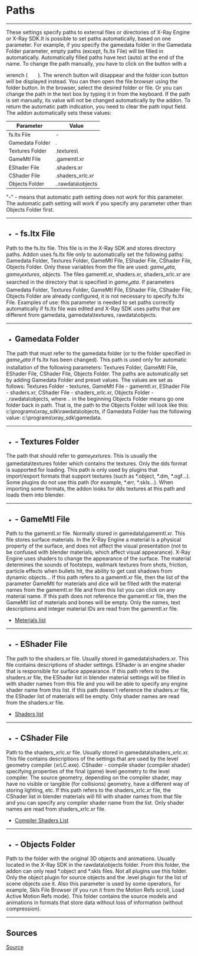# Paths

___

These settings specify paths to external files or directories of X-Ray Engine or X-Ray SDK.It is possible to set paths automatically, based on one parameter. For example, if you specify the gamedata folder in the Gamedata Folder parameter, empty paths (except, fs.ltx File) will be filled in automatically. Automatically filled paths have text (auto) at the end of the name. To change the path manually, you have to click on the button with a wrench (![wrench-icon](../blender-images/blender-images-icons/wrench.svg)). The wrench button will disappear and the folder icon button will be displayed instead. You can then open the file browser using the folder button. In the browser, select the desired folder or file. Or you can change the path in the text box by typing it in from the keyboard. If the path is set manually, its value will not be changed automatically by the addon. To return the automatic path indication, you need to clear the path input field.
The addon automatically sets these values:

| Parameter | Value |
---|---|
| fs.ltx File | - |
| Gamedata Folder | . |
| Textures Folder | .textures\ |
| GameMtl File | .gamemtl.xr |
| EShader File | .shaders.xr |
| CShader File | .shaders_xrlc.xr |
| Objects Folder | ..rawdata\objects |

"-" - means that automatic path setting does not work for this parameter. The automatic path setting will work if you specify any parameter other than Objects Folder first.

___

- ## - fs.ltx File
Path to the fs.ltx file. This file is in the X-Ray SDK and stores directory paths. Addon uses fs.ltx file only to automatically set the following paths: Gamedata Folder, Textures Folder, GameMtl File, EShader File, CShader File, Objects Folder. Only these variables from the file are used: $game_data$, $game_textures$, $objects$. The files gamemtl.xr, shaders.xr, shaders_xrlc.xr are searched in the directory that is specified in $game_data$. If parameters Gamedata Folder, Textures Folder, GameMtl File, EShader File, CShader File, Objects Folder are already configured, it is not necessary to specify fs.ltx File.
Examples of use: this parameter is needed to set paths correctly automatically if fs.ltx file was edited and X-Ray SDK uses paths that are different from gamedata, gamedata\textures, rawdata\objects.

___

- ## Gamedata Folder
The path that must refer to the gamedata folder (or to the folder specified in $game_data$ if fs.ltx has been changed). This path is used only for automatic installation of the following parameters: Textures Folder, GameMtl File, EShader File, CShader File, Objects Folder. The paths are automatically set by adding Gamedata Folder and preset values. The values are set as follows: Textures Folder - textures, GameMtl File - gamemtl.xr, EShader File - shaders.xr, CShader File - shaders_xrlc.xr, Objects Folder - ..rawdata\objects, where .. in the beginning Objects Folder means go one folder back in path. That is, the path to the Objects Folder will look like this: c:\programs\xray_sdk\rawdata\objects\, if Gamedata Folder has the following value: c:\programs\xray_sdk\gamedata\.

___

- ## - Textures Folder
The path that should refer to $game_textures$. This is usually the gamedata\textures folder which contains the textures. Only the dds format is supported for loading. This path is only used by plugins that import/export formats that support textures (such as *.object, *.dm, *.ogf...). Some plugins do not use this path (for example, *.err, *.skls...). When importing some formats, the addon looks for dds textures at this path and loads them into blender.

___

- ## - GameMtl File
Path to the gamemtl.xr file. Normally stored in gamedata\gamemtl.xr. This file stores surface materials. In the X-Ray Engine a material is a physical property of the surface, and does not affect the visual presentation (not to be confused with blender materials, which affect visual appearance). X-Ray Engine uses shaders to change the appearance of the surface. The material determines the sounds of footsteps, wallmark textures from shots, friction, particle effects when bullets hit, the ability to get cast shadows from dynamic objects... If this path refers to a gamemtl.xr file, then the list of the parameter GameMtl for materials and dice will be filled with the material names from the gamemtl.xr file and from this list you can click on any material name. If this path does not reference the gamemtl.xr file, then the GameMtl list of materials and bones will be empty. Only the names, text descriptions and integer material IDs are read from the gamemtl.xr file.
- [Meterials list](../../shaders/shaders-list/materials-list.md)

___

- ## - EShader File
The path to the shaders.xr file. Usually stored in gamedata\shaders.xr. This file contains descriptions of shader settings. EShader is an engine shader that is responsible for surface appearance. If this path refers to the shaders.xr file, the EShader list in blender material settings will be filled in with shader names from this file and you will be able to specify any engine shader name from this list. If this path doesn't reference the shaders.xr file, the EShader list of materials will be empty. Only shader names are read from the shaders.xr file.
- [Shaders list](../../shaders/shaders-list/shaders-list.md)

___

- ## - CShader File
Path to the shaders_xrlc.xr file. Usually stored in gamedata\shaders_xrlc.xr. This file contains descriptions of the settings that are used by the level geometry compiler (xrLC.exe). CShader - compile shader (compiler shader) specifying properties of the final (game) level geometry to the level compiler. The source geometry, depending on the compiler shader, may have no visible or tangible (for collisions) geometry, have a different way of storing lighting, etc. If this path refers to the shaders_xrlc.xr file, the CShader list in blender materials will fill with shader names from that file and you can specify any compiler shader name from the list. Only shader names are read from shaders_xrlc.xr file.
- [Compiler Shaders List](../../shaders/shaders-list/compiler-shaders-list.md)

___

- ## - Objects Folder
Path to the folder with the original 3D objects and animations. Usually located in the X-Ray SDK in the rawdata\objects folder. From this folder, the addon can only read *.object and *.skls files. Not all plugins use this folder. Only the object plugin for source objects and the .level plugin for the list of scene objects use it. Also this parameter is used by some operators, for example, Skls File Browser (if you run it from the Motion Refs scroll, Load Active Motion Refs mode). This folder contains the source models and animations in formats that store data without loss of information (without compression).

___

## Sources
[Source](https://github.com/PavelBlend/blender-xray/wiki/Preferences)